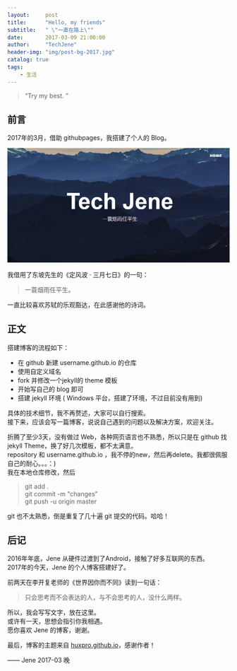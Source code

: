 ```yaml
---
layout:     post
title:      "Hello, my friends"
subtitle:   " \"一直在路上\""
date:       2017-03-09 21:00:00
author:     "TechJene"
header-img: "img/post-bg-2017.jpg"
catalog: true
tags:
    - 生活
---
```


> “Try my best. ”


## 前言

2017年的3月，借助 githubpages，我搭建了个人的 Blog。

![](/img/in-post/post-my-blog-cover.png)

我借用了东坡先生的《定风波 · 三月七日》的一句：
> 一蓑烟雨任平生。

一直比较喜欢苏轼的乐观豁达，在此感谢他的诗词。

## 正文

搭建博客的流程如下：
* 在 github 新建 username.github.io 的仓库
* 使用自定义域名
* fork 并修改一个jekyll的 theme 模板
* 开始写自己的 blog 即可
* 搭建 jekyll 环境 ( Windows 平台，搭建了环境，不过目前没有用到)

具体的技术细节，我不再赘述，大家可以自行搜索。  
接下来，应该会写一篇博客，说说自己遇到的问题以及解决方案，欢迎关注。  

折腾了至少3天，没有做过 Web，各种网页语言也不熟悉，所以只是在 github 找 jekyll Theme，换了好几次模板，都不太满意。  
repository 和 username.github.io ，我不停的new，然后再delete。我都很佩服自己的耐心。。。：)  
我在本地仓库修改，然后
> git add .  
> git commit -m "changes"  
> git push -u origin master

git 也不太熟悉，倒是重复了几十遍 git 提交的代码。哈哈！  

## 后记

2016年年底，Jene 从硬件过渡到了Android，接触了好多互联网的东西。  
2017年的今天，Jene 的个人博客搭建好了。

前两天在李开复老师的《世界因你而不同》读到一句话：
> 只会思考而不会表达的人，与不会思考的人，没什么两样。  

所以，我会写写文字，放在这里。  
或许有一天，思想会指引你我相遇。   
愿你喜欢 Jene 的博客，谢谢。

最后，博客的主题来自 [huxpro.github.io](https://github.com/Huxpro/huxpro.github.io)，感谢作者！

—— Jene 2017-03 晚

